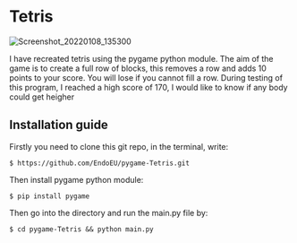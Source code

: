 # Tetris

![Screenshot_20220108_135300](https://user-images.githubusercontent.com/70594311/148646818-9458ea38-ce8b-482e-b009-e4cc71f7e9ad.png)

I have recreated tetris using the pygame python module. The aim of the game is to create a full row of blocks, this removes a row and adds 10 points to your score. You will lose if you cannot fill a row. During testing of this program, I reached a high score of 170, I would like to know if any body could get heigher

## Installation guide

Firstly you need to clone this git repo, in the terminal, write:
```
$ https://github.com/EndoEU/pygame-Tetris.git
```
Then install pygame python module:
```
$ pip install pygame
```
Then go into the directory and run the main.py file by:
```
$ cd pygame-Tetris && python main.py
```
